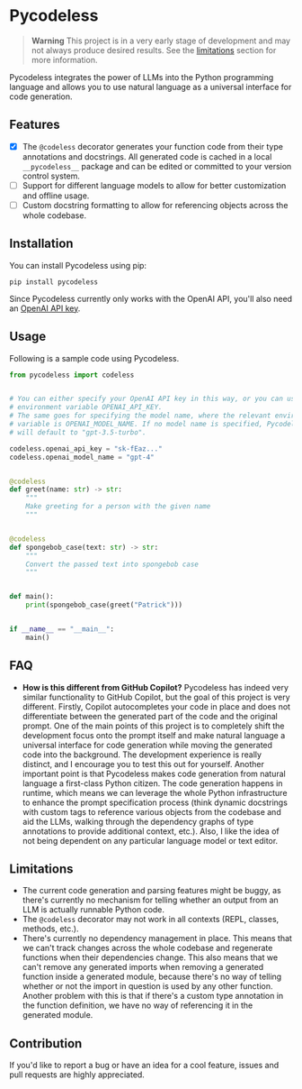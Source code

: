 # Pycodeless

> **Warning**
> This project is in a very early stage of development and may not always
> produce desired results. See the [limitations](#limitations) section for
> more information.

Pycodeless integrates the power of LLMs into the Python programming language
and allows you to use natural language as a universal interface for code
generation.

## Features

 - [x] The `@codeless` decorator generates your function code from their type
 annotations and docstrings. All generated code is cached in a local
 `__pycodeless__` package and can be edited or committed to your version
 control system.
 - [ ] Support for different language models to allow for better customization
 and offline usage.
 - [ ] Custom docstring formatting to allow for referencing objects across the
 whole codebase.

## Installation

You can install Pycodeless using pip:

```
pip install pycodeless
```

Since Pycodeless currently only works with the OpenAI API, you'll also need an
[OpenAI API key][openai-api-keys].

## Usage

Following is a sample code using Pycodeless.

```python
from pycodeless import codeless


# You can either specify your OpenAI API key in this way, or you can use the
# environment variable OPENAI_API_KEY.
# The same goes for specifying the model name, where the relevant environment
# variable is OPENAI_MODEL_NAME. If no model name is specified, Pycodeless
# will default to "gpt-3.5-turbo".

codeless.openai_api_key = "sk-fEaz..."
codeless.openai_model_name = "gpt-4"


@codeless
def greet(name: str) -> str:
    """
    Make greeting for a person with the given name
    """


@codeless
def spongebob_case(text: str) -> str:
    """
    Convert the passed text into spongebob case
    """


def main():
    print(spongebob_case(greet("Patrick")))


if __name__ == "__main__":
    main()

```

## FAQ

 - **How is this different from GitHub Copilot?**
 Pycodeless has indeed very similar functionality to GitHub Copilot, but
 the goal of this project is very different. Firstly, Copilot autocompletes
 your code in place and does not differentiate between the generated part of
 the code and the original prompt. One of the main points of this project is
 to completely shift the development focus onto the prompt itself and make
 natural language a universal interface for code generation while moving the
 generated code into the background. The development experience is really
 distinct, and I encourage you to test this out for yourself. Another
 important point is that Pycodeless makes code generation from natural
 language a first-class Python citizen. The code generation happens in runtime,
 which means we can leverage the whole Python infrastructure to enhance the
 prompt specification process (think dynamic docstrings with custom tags to 
 reference various objects from the codebase and aid the LLMs, walking through
 the dependency graphs of type annotations to provide additional context, etc.).
 Also, I like the idea of not being dependent on any particular language model
 or text editor.

## Limitations

 - The current code generation and parsing features might be buggy, as there's
 currently no mechanism for telling whether an output from an LLM is actually
 runnable Python code.
 - The `@codeless` decorator may not work in all contexts (REPL, classes,
 methods, etc.).
 - There's currently no dependency management in place. This means that we
 can't track changes across the whole codebase and regenerate functions when
 their dependencies change. This also means that we can't remove any generated
 imports when removing a generated function inside a generated module, because
 there's no way of telling whether or not the import in question is used by
 any other function. Another problem with this is that if there's a custom
 type annotation in the function definition, we have no way of referencing it
 in the generated module.

## Contribution

If you'd like to report a bug or have an idea for a cool feature, issues and
pull requests are highly appreciated.

[openai-api-keys]: https://platform.openai.com/account/api-keys
